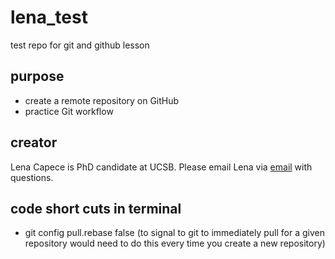 # lena_test
test repo for git and github lesson

## purpose

- create a remote repository on GitHub
- practice Git workflow

## creator

Lena Capece is PhD candidate at UCSB. Please email Lena via [email](mailto:lcapece@ucsb.edu) with questions.

## code short cuts in terminal 
- git config pull.rebase false (to signal to git to immediately pull for a given repository would need to do this every time you create a new repository)
